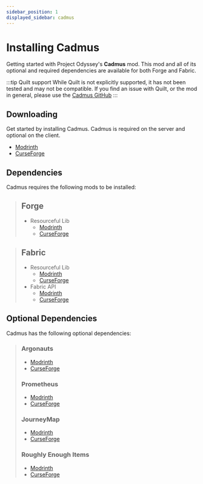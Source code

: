 ```yaml
---
sidebar_position: 1
displayed_sidebar: cadmus
---
```


# Installing Cadmus

Getting started with Project Odyssey's **Cadmus** mod. This mod and all of its optional
and required dependencies are available for both Forge and Fabric.

:::tip Quilt support
While Quilt is not explicitly supported, it has not been tested and may not be
compatible. If you find an issue with Quilt, or the mod in general, please use the
[Cadmus GitHub](https://github.com/terrarium-earth/Cadmus)
:::

## Downloading

Get started by installing Cadmus. Cadmus is required on the server and optional on the client.

- [Modrinth](https://modrinth.com/mod/cadmus)
- [CurseForge](https://www.curseforge.com/minecraft/mc-mods/cadmus)

## Dependencies

Cadmus requires the following mods to be installed:

> ## Forge
> - Resourceful Lib
>   - [Modrinth](https://modrinth.com/mod/resourceful-lib)
>   - [CurseForge](https://www.curseforge.com/minecraft/mc-mods/resourceful-lib)

> ## Fabric
> - Resourceful Lib
>   - [Modrinth](https://modrinth.com/mod/resourceful-lib)
>   - [CurseForge](https://www.curseforge.com/minecraft/mc-mods/resourceful-lib)
> - Fabric API
>   - [Modrinth](https://modrinth.com/mod/fabric-api)
>   - [CurseForge](https://www.curseforge.com/minecraft/mc-mods/fabric-api)

## Optional Dependencies

Cadmus has the following optional dependencies:

> ### Argonauts
> - [Modrinth](https://modrinth.com/mod/argonauts)
> - [CurseForge](https://www.curseforge.com/minecraft/mc-mods/argonauts)
> ### Prometheus
> - [Modrinth](https://modrinth.com/mod/prometheus)
> - [CurseForge](https://www.curseforge.com/minecraft/mc-mods/prometheus)
> ### JourneyMap
> - [Modrinth](https://modrinth.com/mod/journeymap)
> - [CurseForge](https://www.curseforge.com/minecraft/mc-mods/journeymap)
> ### Roughly Enough Items
> - [Modrinth](https://modrinth.com/mod/rei)
> - [CurseForge](https://www.curseforge.com/minecraft/mc-mods/roughly-enough-items)
